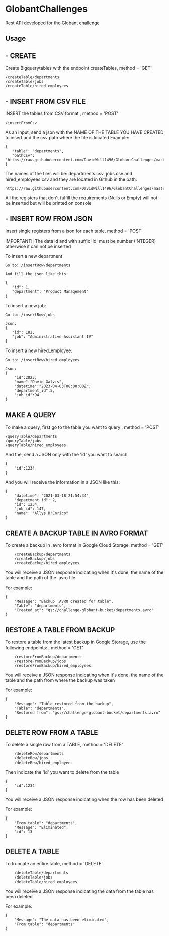 # GlobantChallenges
Rest API developed for the Globant challenge

## Usage
## - CREATE 
Create Bigquerytables with the endpoint createTables, method = 'GET'

    /createTable/departments
    /createTable/jobs
    /createTable/hired_employees
     
## - INSERT FROM CSV FILE
INSERT the tables from CSV format , method = 'POST'

    /insertFromCsv
     
As an input, send a json with the NAME OF THE TABLE YOU HAVE CREATED to insert and the csv path where the file is located
Example:

    {
       "table": "departments",
       "pathCsv": "https://raw.githubusercontent.com/DavidWill1496/GlobantChallenges/master/departments.csv"
    }
    
The names of the files will be: departments.csv, jobs.csv and hired_employees.csv and they are located in Github in the path:

    https://raw.githubusercontent.com/DavidWill1496/GlobantChallenges/master/

All the registers that don't fulfill the requirements (Nulls or Empty) will not be inserted but will be printed on console

## - INSERT ROW FROM JSON
Insert single registers from a json for each table, method = 'POST'

IMPORTANT!! The data id and with suffix 'id' must be number (INTEGER) otherwise it can not be inserted

To insert a new department

    Go to: /insertRow/departments
    
    And fill the json like this:
    
    {
       "id": 1,
       "department": "Product Management"
    }
    
To insert a new job:

    Go to: /insertRow/jobs
    
    Json:
    {
       "id": 182,
       "job": "Administrative Assistant IV"
    }

To insert a new hired_employee:

    Go to: /insertRow/hired_employees
    
    Json:
    {
        "id":2023,
        "name":"David Galvis",
        "datetime":"2023-04-03T08:00:00Z",
        "department_id":5,
        "job_id":94
    }
    
## MAKE A QUERY
To make a query, first go to the table you want to query , method = 'POST'

    /queryTable/departments
    /queryTable/jobs
    /queryTable/hired_employees
    
And the, send a JSON only with the 'id' you want to search

    {
        "id":1234
    }
    
And you will receive the information in a JSON like this:

    {
        "datetime": "2021-03-18 21:54:34",
        "department_id": 2,
        "id": 1234,
        "job_id": 147,
        "name": "Allys D'Enrico"
    }

## CREATE A BACKUP TABLE IN AVRO FORMAT
To create a backup in .avro format in Google Cloud Storage, method = 'GET'

        /createBackup/departments
        /createBackup/jobs
        /createBackup/hired_employees
        
You will receive a JSON response indicating when it's done, the name of the table and the path of the .avro file

For example:

    {
        "Message": "Backup .AVRO created for table",
        "Table": "departments",
        "Created_at": "gs://challenge-globant-bucket/departments.avro"
    }
    
## RESTORE A TABLE FROM BACKUP
To restore a table from the latest backup in Google Storage, use the following endpoints: , method = 'GET'

        /restoreFromBackup/departments
        /restoreFromBackup/jobs
        /restoreFromBackup/hired_employees
        
You will receive a JSON response indicating when it's done, the name of the table and the path from where the backup was taken

For example:

    {
        "Message": "Table restored from the backup",
        "Table": "departments",
        "Restored from": "gs://challenge-globant-bucket/departments.avro"
    }

## DELETE ROW FROM A TABLE
To delete a single row from a TABLE, method = 'DELETE'

        /deleteRow/departments
        /deleteRow/jobs
        /deleteRow/hired_employees
        
Then indicate the 'id' you want to delete from the table        
        
    {
        "id":1234
    }
        
You will receive a JSON response indicating when the row has been deleted

For example:

    {
        "From table": "departments",
        "Message": "Eliminated",
        "id": 13
    }
    
## DELETE A TABLE
To truncate an entire table, method = 'DELETE'

        /deleteTable/departments
        /deleteTable/jobs
        /deleteTable/hired_employees
        
You will receive a JSON response indicating the data from the table has been deleted

For example:

    {
        "Message": "The data has been eliminated",
        "From table": "departments"
    }
